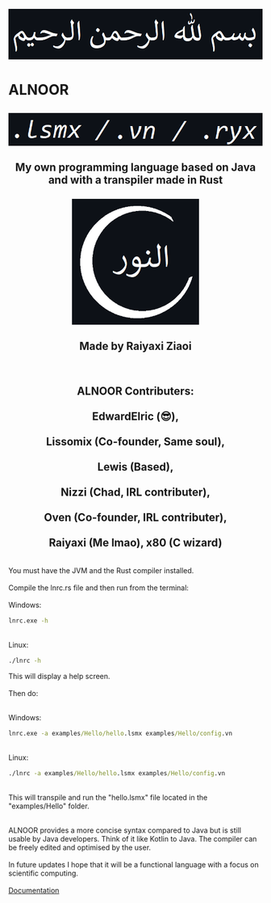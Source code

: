 <img src="https://raw.githubusercontent.com/Raiyaxi-Ziaoi/Resources/main/bismillah.png?token=GHSAT0AAAAAABXCMKG533RUMQ4V6F5TPBJWYYH3CRQ"></img>

# ALNOOR

<div align="center"><h2>
<img src="https://raw.githubusercontent.com/Raiyaxi-Ziaoi/Resources/main/lor.png?token=GHSAT0AAAAAABXCMKG4MFPFRHNVBGHMF7HIYYH3HCQ"></img><br/><br/>
My own programming language based on Java and with a transpiler made in Rust<br/><br/><a href="#">
    <img src="https://raw.githubusercontent.com/Raiyaxi-Ziaoi/Resources/main/alnoorlogo.png?token=GHSAT0AAAAAABXCMKG4LPREAQPWSVJZFXMSYYH3HNQ" width="50%"/>
</a><br/><br/>Made by Raiyaxi Ziaoi
</h2></div>
<br/>
<div align="center"><h2>
ALNOOR Contributers: <br/><br/>EdwardElric (😎), <br/><br/>Lissomix (Co-founder, Same soul), <br/><br/>Lewis (Based), <br/><br/>Nizzi (Chad, IRL contributer), <br/><br/>Oven (Co-founder, IRL contributer), <br/><br/>Raiyaxi (Me lmao), x80 (C wizard)<br/>
</h2></div>
<br/>
You must have the JVM and the Rust compiler installed.
<br/>
<br/>
Compile the lnrc.rs file and then run from the terminal:<br/><br/>
Windows:<br/>

```cmd
lnrc.exe -h
```

<br/>Linux:<br/>

```cmd
./lnrc -h
```

This will display a help screen.<br/><br/>Then do:

<br/>Windows:<br/>

```cmd
lnrc.exe -a examples/Hello/hello.lsmx examples/Hello/config.vn
```

<br/>Linux:<br/>

```cmd
./lnrc -a examples/Hello/hello.lsmx examples/Hello/config.vn
```

<br/> This will transpile and run the "hello.lsmx" file located in the "examples/Hello" folder.
<br/><br/>

ALNOOR provides a more concise syntax compared to Java but is still usable by Java developers. Think of it like Kotlin to Java. The compiler can be freely edited and optimised by the user.
<br/><br/>
In future updates I hope that it will be a functional language with a focus on scientific computing.
<br/><br/>
<a href="https://raiyaxi-ziaoi.github.io/ALNOOR/docs.html">Documentation</a>
<br/><br/>
